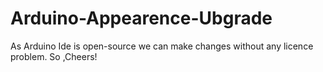 # Arduino-Appearence-Ubgrade
As Arduino Ide is open-source we can make changes without any licence problem. So ,Cheers!
